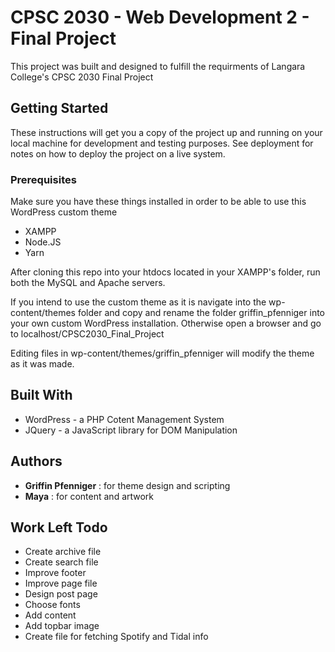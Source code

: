 # CPSC 2030 - Web Development 2 - Final Project

This project was built and designed to fulfill the requirments of Langara College's
CPSC 2030 Final Project

## Getting Started

These instructions will get you a copy of the project up and running on your local machine for development and testing purposes. See deployment for notes on how to deploy the project on a live system.

### Prerequisites

Make sure you have these things installed in order to be able to use this WordPress custom theme

- XAMPP
- Node.JS
- Yarn

After cloning this repo into your htdocs located in your XAMPP's folder, run both the MySQL and Apache servers.

If you intend to use the custom theme as it is navigate into the wp-content/themes folder and copy and rename the folder griffin_pfenniger into your own custom WordPress installation. Otherwise open a browser and go to localhost/CPSC2030_Final_Project

Editing files in wp-content/themes/griffin_pfenniger will modify the theme as it was made.

## Built With

- WordPress - a PHP Cotent Management System
- JQuery - a JavaScript library for DOM Manipulation

## Authors

- **Griffin Pfenniger** : for theme design and scripting
- **Maya** : for content and artwork

## Work Left Todo

- Create archive file
- Create search file
- Improve footer
- Improve page file
- Design post page
- Choose fonts
- Add content
- Add topbar image
- Create file for fetching Spotify and Tidal info
